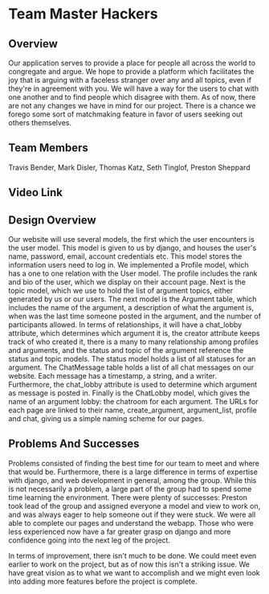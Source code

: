 # Team Master Hackers

## Overview

Our application serves to provide a place for people all across the world to congregate and argue. We hope to provide a platform which facilitates the joy that is arguing with a faceless stranger over any and all topics, even if they're in agreement with you. We will have a way for the users to chat with one another and to find people which disagree with them.  As of now, there are not any changes we have in mind for our project. There is a chance we forego some sort of matchmaking feature in favor of  users seeking out others themselves.



## Team Members

Travis Bender, Mark Disler, Thomas Katz, Seth Tinglof, Preston Sheppard



## Video Link



## Design Overview

Our website will use several models, the first which the user encounters is the user model. This model is given to us by django, and houses the user's name, password, email, account credentials etc. This model stores the information users need to log in. We implemented a Profile model, which has a one to one relation with the User model. The profile includes the rank and bio of the user, which we display on their account page. Next is the topic model, which we use to hold the list of argument topics, either generated by us or our users. The next model is the Argument table, which includes the name of the argument, a description of what the argument is, when was the last time someone posted in the argument, and the number of participants allowed. In terms of relationships, it will have a chat_lobby attribute, which determines which argument it is, the creator attribute keeps track of who created it, there is a many to many relationship among profiles and arguments, and the status and topic of the argument reference the status and topic models. The status model holds a list of all statuses for an argument. The ChatMessage table holds a list of all chat messages on our website. Each message has a timestamp, a string, and a writer. Furthermore, the chat_lobby attribute is used to determine which argument as message is posted in. Finally is the ChatLobby model, which gives the name of an argument lobby: the chatroom for each argument. The URLs for each page are linked to their name, create_argument, argument_list, profile and chat, giving us a simple naming scheme for our pages. 



## Problems And Successes

Problems consisted of finding the best time for our team to meet and where that would be. Furthermore, there is a large difference in terms of expertise with django, and web development in general, among the group. While this is not necessarily a problem, a large part of the group had to spend some time learning the environment. There were plenty of successes: Preston took lead of the group and assigned everyone a model and view to work on, and was always eager to help someone out if they were stuck. We were all able to complete our pages and understand the webapp. Those who were less experienced now have a far greater grasp on django and more confidence going into the next leg of the project. 

In terms of improvement, there isn't much to be done. We could meet even earlier to work on the project, but as of now this isn't a striking issue. We have great vision as to what we want to accomplish and we might even look into adding more features before the project is complete.




